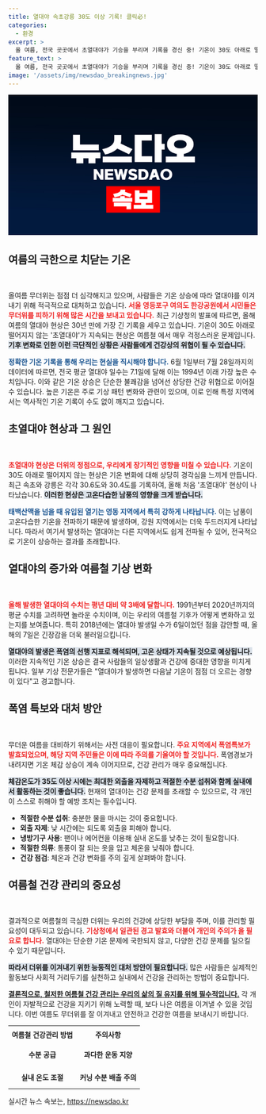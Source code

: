 ```yaml
---
title: 열대야 속초강릉 30도 이상 기록! 클릭必!
categories:
  - 환경
excerpt: >
  올 여름, 전국 곳곳에서 초열대야가 기승을 부리며 기록을 경신 중! 기온이 30도 아래로 떨어지지 않는 긴 밤은 과연 얼마나 더 이어질까? 이 무더위 속, 폭염 경고가 계속해서 쏟아질 예정이다. 클릭하고 더 알아보세요!
feature_text: >
  올 여름, 전국 곳곳에서 초열대야가 기승을 부리며 기록을 경신 중! 기온이 30도 아래로 떨어지지 않는 긴 밤은 과연 얼마나 더 이어질까? 이 무더위 속, 폭염 경고가 계속해서 쏟아질 예정이다. 클릭하고 더 알아보세요!
image: '/assets/img/newsdao_breakingnews.jpg'
---
```


<p><img src="/assets/img/newsdao_breakingnews.jpg" alt="flaretime 속보" /></p>

<h2 data-ke-size="size26">여름의 극한으로 치닫는 기온</h2>

<p data-ke-size="size16">&nbsp;</p>

<p>올여름 무더위는 점점 더 심각해지고 있으며, 사람들은 기온 상승에 따라 열대야를 이겨내기 위해 적극적으로 대처하고 있습니다. <b><span style="color: #ee2323;">서울 영등포구 여의도 한강공원에서 시민들은 무더위를 피하기 위해 많은 시간을 보내고 있습니다.</span></b> 최근 기상청의 발표에 따르면, 올해 여름의 열대야 현상은 30년 만에 가장 긴 기록을 세우고 있습니다. 기온이 30도 아래로 떨어지지 않는 '초열대야'가 지속되는 현상은 여름철 에서 매우 걱정스러운 문제입니다. <b><span style="background-color: #21538527;">기후 변화로 인한 이런 극단적인 상황은 사람들에게 건강상의 위협이 될 수 있습니다.</span></b></p>

<p><b><span style="color: #1a5490;">정확한 기온 기록을 통해 우리는 현실을 직시해야 합니다.</span></b> 6월 1일부터 7월 28일까지의 데이터에 따르면, 전국 평균 열대야 일수는 7.1일에 달해 이는 1994년 이래 가장 높은 수치입니다. 이와 같은 기온 상승은 단순한 불쾌감을 넘어선 상당한 건강 위협으로 이어질 수 있습니다. 높은 기온은 주로 기상 패턴 변화와 관련이 있으며, 이로 인해 특정 지역에서는 역사적인 기온 기록이 수도 없이 깨지고 있습니다.</p>

<h2 data-ke-size="size26">초열대야 현상과 그 원인</h2>

<p data-ke-size="size16">&nbsp;</p>

<p><b><span style="color: #ee2323;">초열대야 현상은 더위의 정점으로, 우리에게 장기적인 영향을 미칠 수 있습니다.</span></b> 기온이 30도 아래로 떨어지지 않는 현상은 기온 변화에 대해 상당히 경각심을 느끼게 만듭니다. 최근 속초와 강릉은 각각 30.6도와 30.4도를 기록하여, 올해 처음 '초열대야' 현상이 나타났습니다. <b><span style="background-color: #21538527;">이러한 현상은 고온다습한 남풍의 영향을 크게 받습니다.</span></b></p>

<p><b><span style="color: #1a5490;">태백산맥을 넘을 때 유입된 열기는 영동 지역에서 특히 강하게 나타납니다.</span></b> 이는 남풍이 고온다습한 기온을 전파하기 때문에 발생하며, 강원 지역에서는 더욱 두드러지게 나타납니다. 따라서 여기서 발생하는 열대야는 다른 지역에서도 쉽게 전파될 수 있어, 전국적으로 기온이 상승하는 결과를 초래합니다.</p>

<h2 data-ke-size="size26">열대야의 증가와 여름철 기상 변화</h2>

<p data-ke-size="size16">&nbsp;</p>

<p><b><span style="color: #ee2323;">올해 발생한 열대야의 수치는 평년 대비 약 3배에 달합니다.</span></b> 1991년부터 2020년까지의 평균 수치를 고려하면 놀라운 수치이며, 이는 우리의 여름철 기후가 어떻게 변화하고 있는지를 보여줍니다. 특히 2018년에는 열대야 발생일 수가 6일이었던 점을 감안할 때, 올해의 7일은 긴장감을 더욱 불러일으킵니다.</p>

<p><b><span style="background-color: #21538527;">열대야의 발생은 폭염의 선행 지표로 해석되며, 고온 상태가 지속될 것으로 예상됩니다.</span></b> 이러한 지속적인 기온 상승은 결국 사람들의 일상생활과 건강에 중대한 영향을 미치게 됩니다. 일부 기상 전문가들은 "열대야가 발생하면 다음날 기온이 점점 더 오르는 경향이 있다"고 경고합니다.</p>

<h2 data-ke-size="size26">폭염 특보와 대처 방안</h2>

<p data-ke-size="size16">&nbsp;</p>

<p>무더운 여름을 대비하기 위해서는 사전 대응이 필요합니다. <b><span style="color: #ee2323;">주요 지역에서 폭염특보가 발효되었으며, 해당 지역 주민들은 이에 따라 주의를 기울여야 할 것입니다.</span></b> 폭염경보가 내려지면 기온 체감 상승이 계속 이어지므로, 건강 관리가 매우 중요해집니다.</p>

<p><b><span style="background-color: #21538527;">체감온도가 35도 이상 시에는 최대한 외출을 자제하고 적절한 수분 섭취와 함께 실내에서 활동하는 것이 좋습니다.</span></b> 현재의 열대야는 건강 문제를 초래할 수 있으므로, 각 개인이 스스로 취해야 할 예방 조치는 필수입니다.</p>

<ul>
<li><b>적절한 수분 섭취</b>: 충분한 물을 마시는 것이 중요합니다.</li>
<li><b>외출 자제</b>: 낮 시간에는 되도록 외출을 피해야 합니다.</li>
<li><b>냉방기구 사용</b>: 팬이나 에어컨을 이용해 실내 온도를 낮추는 것이 필요합니다.</li>
<li><b>적절한 의류</b>: 통풍이 잘 되는 옷을 입고 체온을 낮춰야 합니다.</li>
<li><b>건강 점검</b>: 체온과 건강 변화를 주의 깊게 살펴봐야 합니다.</li>
</ul>

<h2 data-ke-size="size26">여름철 건강 관리의 중요성</h2>

<p data-ke-size="size16">&nbsp;</p>

<p>결과적으로 여름철의 극심한 더위는 우리의 건강에 상당한 부담을 주며, 이를 관리할 필요성이 대두되고 있습니다. <b><span style="color: #ee2323;">기상청에서 일관된 경고 발효와 더불어 개인의 주의가 을 필요로 합니다.</span></b> 열대야는 단순한 기온 문제에 국한되지 않고, 다양한 건강 문제를 일으킬 수 있기 때문입니다. </p>

<p><b><span style="background-color: #21538527;">따라서 더위를 이겨내기 위한 능동적인 대처 방안이 필요합니다.</span></b> 많은 사람들은 실제적인 활동보다 사회적 거리두기를 실천하고 실내에서 건강을 관리하는 방법이 중요합니다.</p>

<p><u><b>결론적으로, 철저한 여름철 건강 관리는 우리의 삶의 질 유지를 위해 필수적입니다.</b></u> 각 개인이 자발적으로 건강을 지키기 위해 노력할 때, 보다 나은 여름을 이겨낼 수 있을 것입니다. 이번 여름도 무더위를 잘 이겨내고 안전하고 건강한 여름을 보내시기 바랍니다.</p>

<table style="width: 100%;">
<tr>
<td style="text-align: center; height: 30px;"><b>여름철 건강관리 방법</b></td>
<td style="text-align: center; height: 30px;"><b>주의사항</b></td>
</tr>
<tr>
<td style="text-align: center; height: 40px;"><b>수분 공급</b></td>
<td style="text-align: center; height: 40px;"><b>과다한 운동 지양</b></td>
</tr>
<tr>
<td style="text-align: center; height: 40px;"><b>실내 온도 조절</b></td>
<td style="text-align: center; height: 40px;"><b>커닝 수분 배출 주의</b></td>
</tr>
</table>
실시간 뉴스 속보는, <a href="https://newsdao.kr" rel="dofollow">https://newsdao.kr</a>



